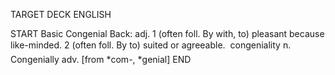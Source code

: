 TARGET DECK
ENGLISH

START
Basic
Congenial
Back: adj. 1 (often foll. By with, to) pleasant because like-minded. 2 (often foll. By to) suited or agreeable.  congeniality n. Congenially adv. [from *com-, *genial]
END
